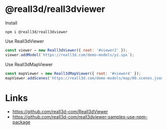 # @reall3d/reall3dviewer

Install
```shell
npm i @reall3d/reall3dviewer
```

Use Reall3dViewer
```js
const viewer = new Reall3dViewer({ root: '#viewer2' });
viewer.addModel(`https://reall3d.com/demo-models/yz.spx`);
```

Use Reall3dMapViewer
```js
const mapViewer = new Reall3dMapViewer({ root: '#viewer4' });
mapViewer.addScenes('https://reall3d.com/demo-models/map/00.scenes.json');
```

# Links

- https://github.com/reall3d-com/Reall3dViewer
- https://github.com/reall3d-com/reall3dviewer-samples-use-npm-package
